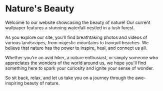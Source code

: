 <!--
Write me markdown content of website with wallpaper:

"A waterfall in the forest"

The header of the page should not be copy of the text but rather a real content of the website which is using this wallpaper.
-->

<!--font:Poppins-->

# Nature's Beauty

Welcome to our website showcasing the beauty of nature! Our current wallpaper features a stunning waterfall nestled in a lush forest. 

As you explore our site, you'll find breathtaking photos and videos of various landscapes, from majestic mountains to tranquil beaches. We believe that nature has the power to inspire, heal, and connect us all.

Whether you're an avid hiker, a nature enthusiast, or simply someone who appreciates the wonders of the world around us, we hope you'll find something here to spark your curiosity and ignite your sense of wonder.

So sit back, relax, and let us take you on a journey through the awe-inspiring beauty of nature.
